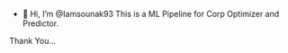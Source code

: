 - 👋 Hi, I’m @Iamsounak93
This is a ML Pipeline for Corp Optimizer and Predictor.

Thank You...


<!---
Iamsounak93/Iamsounak93 is a ✨ special ✨ repository because its `README.md` (this file) appears on your GitHub profile.
You can click the Preview link to take a look at your changes.
--->
